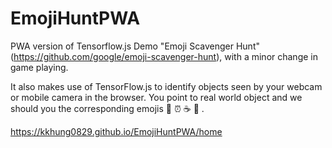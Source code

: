 # EmojiHuntPWA
PWA version of Tensorflow.js Demo "Emoji Scavenger Hunt" (https://github.com/google/emoji-scavenger-hunt), with a minor change in game playing.

It also makes use of TensorFlow.js to identify objects seen by your webcam or mobile camera in the browser. You point to real world object and we should you the corresponding  emojis 🍌 ⏰ ☕️ 📱 .

https://kkhung0829.github.io/EmojiHuntPWA/home
